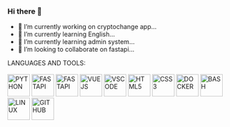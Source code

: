 ### Hi there 👋

- 🔭 I’m currently working on cryptochange app...
- 🌱 I’m currently learning English...
- 🌱 I’m currently learning admin system...
- 👯 I’m looking to collaborate on fastapi...

LANGUAGES AND TOOLS:
<br><br>
  <img alt="PYTHON" style=" width:50px; height:50px " src="https://cdn.jsdelivr.net/gh/devicons/devicon/icons/python/python-original.svg" />
  <img alt="FASTAPI" style=" width:50px; height:50px " src="https://cdn.jsdelivr.net/gh/devicons/devicon@latest/icons/fastapi/fastapi-original.svg" />
  <img alt="FASTAPI" style=" width:50px; height:50px " src="https://cdn.jsdelivr.net/gh/devicons/devicon@latest/icons/fastapi/fastapi-original-wordmark.svg"/>
  <img alt="VUEJS" style=" width:50px; height:50px " src="https://cdn.jsdelivr.net/gh/devicons/devicon@latest/icons/vuejs/vuejs-original-wordmark.svg" />
  <img alt="VSCODE" style=" width:50px; height:50px "  src="https://cdn.jsdelivr.net/gh/devicons/devicon/icons/vscode/vscode-original.svg" />
  <img alt="HTML5" style=" width:50px; height:50px " src="https://cdn.jsdelivr.net/gh/devicons/devicon/icons/html5/html5-original.svg" />
  <img alt="CSS3" style=" width:50px; height:50px " src="https://cdn.jsdelivr.net/gh/devicons/devicon/icons/css3/css3-original.svg" />
  <img alt="DOCKER" style=" width:50px; height:50px " src="https://cdn.jsdelivr.net/gh/devicons/devicon@latest/icons/docker/docker-plain-wordmark.svg" />
  <img alt="BASH" style=" width:50px; height:50px " src="https://cdn.jsdelivr.net/gh/devicons/devicon/icons/bash/bash-original.svg" />
  <img alt="LINUX" style=" width:50px; height:50px " src="https://cdn.jsdelivr.net/gh/devicons/devicon/icons/linux/linux-original.svg" />
  <img alt="GITHUB" style=" width:50px; height:50px " src="https://cdn.jsdelivr.net/gh/devicons/devicon/icons/github/github-original.svg" />



<!--
  [![Anurag's GitHub stats](https://github-readme-stats.vercel.app/api?username=ADAMAYAMEOGO)](https://github.com/ADAMAYAMEOGO/github-readme-stats)
**ADAMAYAMEOGO/ADAMAYAMEOGO** is a ✨ _special_ ✨ repository because its `README.md` (this file) appears on your GitHub profile.

Here are some ideas to get you started:

- 🔭 I’m currently working on cryptochange app...
- 🌱 I’m currently learning ...
- 👯 I’m looking to collaborate on...
- 🤔 I’m looking for help with none...
- 💬 Ask me about ...
- 📫 How to reach me: ...
- 😄 Pronouns: ...
- ⚡ Fun fact: ...
-->
